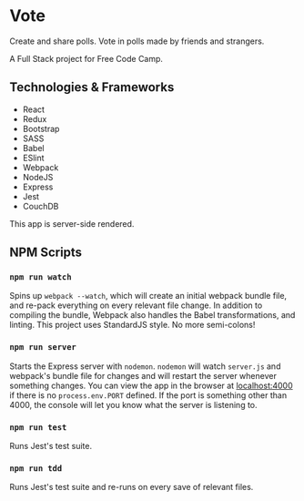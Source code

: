 # Vote

Create and share polls. Vote in polls made by friends and strangers.

A Full Stack project for Free Code Camp.

## Technologies & Frameworks

- React
- Redux
- Bootstrap
- SASS
- Babel
- ESlint
- Webpack
- NodeJS
- Express
- Jest
- CouchDB

This app is server-side rendered. 

## NPM Scripts

### `npm run watch`
Spins up `webpack --watch`, which will create an initial webpack bundle file, and re-pack everything on every relevant file change. In addition to compiling the bundle, Webpack also handles the Babel transformations, and linting. This project uses StandardJS style. No more semi-colons!

### `npm run server` 
Starts the Express server with `nodemon`. `nodemon` will watch `server.js` and webpack's bundle file for changes and will restart the server whenever something changes. You can view the app in the browser at [localhost:4000](localhost:4000) if there is no `process.env.PORT` defined. If the port is something other than 4000, the console will let you know what the server is listening to.

### `npm run test`
Runs Jest's test suite.

### `npm run tdd`
Runs Jest's test suite and re-runs on every save of relevant files.

